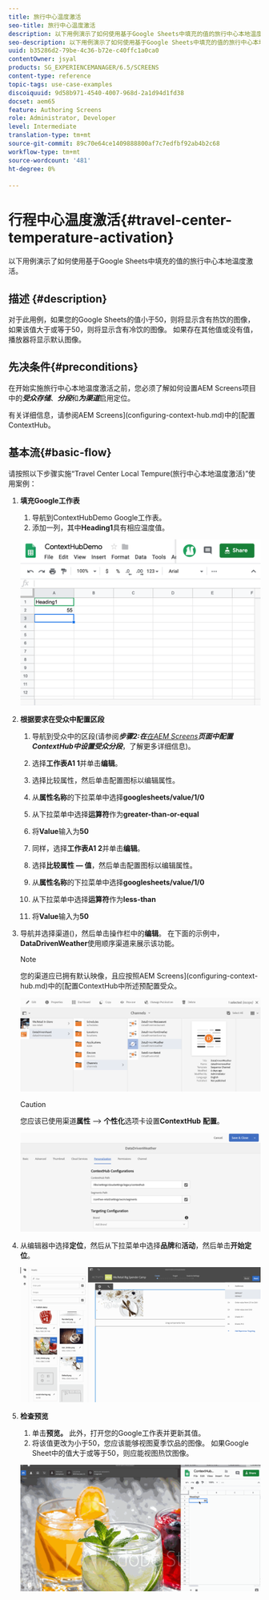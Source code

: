 ```yaml
---
title: 旅行中心温度激活
seo-title: 旅行中心温度激活
description: 以下用例演示了如何使用基于Google Sheets中填充的值的旅行中心本地温度激活。
seo-description: 以下用例演示了如何使用基于Google Sheets中填充的值的旅行中心本地温度激活。
uuid: b35286d2-79be-4c36-b72e-c40ffc1a0ca0
contentOwner: jsyal
products: SG_EXPERIENCEMANAGER/6.5/SCREENS
content-type: reference
topic-tags: use-case-examples
discoiquuid: 9d58b971-4540-4007-968d-2a1d94d1fd38
docset: aem65
feature: Authoring Screens
role: Administrator, Developer
level: Intermediate
translation-type: tm+mt
source-git-commit: 89c70e64ce1409888800af7c7edfbf92ab4b2c68
workflow-type: tm+mt
source-wordcount: '481'
ht-degree: 0%

---
```



# 行程中心温度激活{#travel-center-temperature-activation}

以下用例演示了如何使用基于Google Sheets中填充的值的旅行中心本地温度激活。

## 描述 {#description}

对于此用例，如果您的Google Sheets的值小于50，则将显示含有热饮的图像，如果该值大于或等于50，则将显示含有冷饮的图像。 如果存在其他值或没有值，播放器将显示默认图像。

## 先决条件{#preconditions}

在开始实施旅行中心本地温度激活之前，您必须了解如何设置AEM Screens项目中的&#x200B;***受众存储***、***分段***&#x200B;和&#x200B;***为渠道***&#x200B;启用定位。

有关详细信息，请参阅AEM Screens](configuring-context-hub.md)中的[配置ContextHub。

## 基本流{#basic-flow}

请按照以下步骤实施“Travel Center Local Tempure(旅行中心本地温度激活)”使用案例：

1. **填充Google工作表**

   1. 导航到ContextHubDemo Google工作表。
   1. 添加一列，其中&#x200B;**Heading1**&#x200B;具有相应温度值。

   ![screen_shot_2019-05-08at112911am](assets/screen_shot_2019-05-08at112911am.png)

1. **根据要求在受众中配置区段**

   1. 导航到受众中的区段(请参阅&#x200B;***步骤2:在&#x200B;**[在AEM Screens](configuring-context-hub.md)**页面中配置ContextHub中设置受众分段***，了解更多详细信息)。

   1. 选择&#x200B;**工作表A1 1**&#x200B;并单击&#x200B;**编辑**。

   1. 选择比较属性，然后单击配置图标以编辑属性。
   1. 从&#x200B;**属性名称**&#x200B;的下拉菜单中选择&#x200B;**googlesheets/value/1/0**

   1. 从下拉菜单中选择&#x200B;**运算符**&#x200B;作为&#x200B;**greater-than-or-equal**

   1. 将&#x200B;**Value**&#x200B;输入为&#x200B;**50**

   1. 同样，选择&#x200B;**工作表A1 2**&#x200B;并单击&#x200B;**编辑**。

   1. 选择&#x200B;**比较属性 — 值**，然后单击配置图标以编辑属性。
   1. 从&#x200B;**属性名称**&#x200B;的下拉菜单中选择&#x200B;**googlesheets/value/1/0**

   1. 从下拉菜单中选择&#x200B;**运算符**&#x200B;作为&#x200B;**less-than**

   1. 将&#x200B;**Value**&#x200B;输入为&#x200B;**50**

1. 导航并选择渠道()，然后单击操作栏中的&#x200B;**编辑**。 在下面的示例中，**DataDrivenWeather**&#x200B;使用顺序渠道来展示该功能。

   >[!NOTE]
   >
   >您的渠道应已拥有默认映像，且应按照AEM Screens](configuring-context-hub.md)中的[配置ContextHub中所述预配置受众。

   ![screen_shot_2019-05-08at113022am](assets/screen_shot_2019-05-08at113022am.png)

   >[!CAUTION]
   >
   >您应该已使用渠道&#x200B;**属性** —> **个性化**&#x200B;选项卡设置&#x200B;**ContextHub** **配置**。

   ![screen_shot_2019-05-08at114106am](assets/screen_shot_2019-05-08at114106am.png)

1. 从编辑器中选择&#x200B;**定位**，然后从下拉菜单中选择&#x200B;**品牌**&#x200B;和&#x200B;**活动**，然后单击&#x200B;**开始定位**。

   ![new_活动3](assets/new_activity3.gif)

1. **检查预览**

   1. 单击&#x200B;**预览。** 此外，打开您的Google工作表并更新其值。
   1. 将该值更改为小于50，您应该能够视图夏季饮品的图像。 如果Google Sheet中的值大于或等于50，则应能视图热饮图像。

   ![result3](assets/result3.gif)

